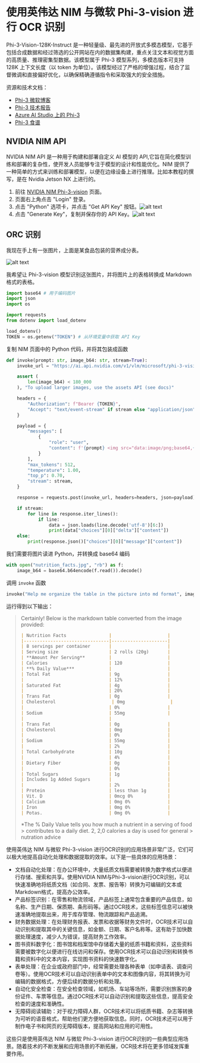 # 使用英伟达 NIM 与微软 Phi-3-vision 进行 OCR 识别

Phi-3-Vision-128K-Instruct 是一种轻量级、最先进的开放式多模态模型，它基于包括合成数据和经过筛选的公开网站在内的数据集构建，重点关注文本和视觉方面的高质量、推理密集型数据。该模型属于 Phi-3 模型系列，多模态版本可支持 128K 上下文长度（以 token 为单位）。该模型经过了严格的增强过程，结合了监督微调和直接偏好优化，以确保精确遵循指令和采取强大的安全措施。

资源和技术文档：

-  [Phi-3 微软博客](https://azure.microsoft.com/blog/new-models-added-to-the-phi-3-family-available-on-microsoft-azure/?WT.mc_id=studentamb_228125)
-  [Phi-3 技术报告](https://aka.ms/phi3-tech-report)
-  [Azure AI Studio 上的 Phi-3](https://aka.ms/try-phi3vision)
-  [Phi-3 食谱](https://github.com/microsoft/Phi-3CookBook)

 
## NVIDIA NIM API

NVIDIA NIM API 是一种用于构建和部署自定义 AI 模型的 API,它旨在简化模型训练和部署的复杂性，使开发人员能够专注于模型的设计和性能优化。NIM 提供了一种简单的方式来训练和部署模型，以便在边缘设备上进行推理。比如本教程的撰写，是在 Nvidia Jetson NX 上进行的。

1. 前往 [NVIDIA NIM Phi-3-vision](https://build.nvidia.com/microsoft/phi-3-vision-128k-instruct) 页面。
2. 页面右上角点击 "Login" 登录。
3. 点击 "Python" 选项卡，并点击 "Get API Key" 按钮。![alt text](../../img/phi3/ocr/1.png)
4. 点击 "Generate Key"，复制并保存你的 API Key。![alt text](../../img/phi3/ocr/2.png)

## ORC 识别

我现在手上有一张图片，上面是某食品包装的营养成分表。

![alt text](../../example/phi3/nutrition_facts.jpg)

我希望让 Phi-3-vision 模型识别这张图片，并将图片上的表格转换成 Markdown 格式的表格。

```python
import base64 # 用于编码图片
import json
import os

import requests
from dotenv import load_dotenv

load_dotenv()
TOKEN = os.getenv("TOKEN") # 从环境变量中获取 API Key
```

复制 NIM 页面中的 Python 代码，并将其包装成函数

```python
def invoke(prompt: str, image_b64: str, stream=True):
    invoke_url = "https://ai.api.nvidia.com/v1/vlm/microsoft/phi-3-vision-128k-instruct"

    assert (
        len(image_b64) < 180_000
    ), "To upload larger images, use the assets API (see docs)"

    headers = {
        "Authorization": f"Bearer {TOKEN}",
        "Accept": "text/event-stream" if stream else "application/json",
    }

    payload = {
        "messages": [
            {
                "role": "user",
                "content": f'{prompt} <img src="data:image/png;base64,{image_b64}" />',
            }
        ],
        "max_tokens": 512,
        "temperature": 1.00,
        "top_p": 0.70,
        "stream": stream,
    }

    response = requests.post(invoke_url, headers=headers, json=payload)

    if stream:
        for line in response.iter_lines():
            if line:
                data = json.loads(line.decode('utf-8')[6:])
                print(data["choices"][0]["delta"]["content"])
    else:
        print(response.json()["choices"][0]["message"]["content"])
```

我们需要将图片读进 Python，并转换成 base64 编码

```python
with open("nutrition_facts.jpg", "rb") as f:
    image_b64 = base64.b64encode(f.read()).decode()
```

调用 `invoke` 函数

```python
invoke("Help me organize the table in the picture into md format", image_b64, stream=False)
```

运行得到以下输出：

> Certainly! Below is the markdown table converted from the image provided:
> 
> ```markdown
> | Nutrition Facts                |                     |
> |--------------------------------|---------------------|
> | 8 servings per container       |                     |
> | Serving size                   | 2 rolls (20g)       |
> | **Amount Per Serving**         |                     |
> | Calories                       | 120                 |
> | **% Daily Value***             |                     |
> | Total Fat                      | 9g                  |
> |                                | 12%                 |
> | Saturated Fat                  | 4g                  |
> |                                | 20%                 |
> | Trans Fat                      | 0g                  |
> | Cholesterol                     | 0mg                 |
> |                                | 0%                  |
> | Sodium                         | 55mg                |
> |                                |
> | Trans Fat                      | 0g                  |
> | Cholesterol                    | 0mg                 |
> |                                | 0%                  |
> | Sodium                         | 55mg                |
> |                                | 2%                  |
> | Total Carbohydrate             | 10g                 |
> |                                | 4%                  |
> | Dietary Fiber                  | 0g                  |
> |                                | 0%                  |
> | Total Sugars                   | 1g                  |
> | Includes 1g Added Sugars       |                     |
> |                                | 2%                  |
> | Protein                        | less than 1g        |
> | Vit. D                         | 0mcg 0%             |
> | Calcium                        | 0mg 0%              |
> | Iron                           | 0mg 0%              |
> | Potas.                         | 0mg 0%              |
> ```
> 
> *The % Daily Value tells you how much a nutrient in a serving of food > contributes to a daily diet. 2, 2,0 calories a day is used for general > nutration advice


使用英伟达 NIM 与微软 Phi-3-vision 进行OCR识别的应用场景非常广泛，它们可以极大地提高自动化处理和数据提取的效率。以下是一些具体的应用场景：
- 文档自动化处理：在办公环境中，大量纸质文档需要被转换为数字格式以便进行存储、搜索和共享。使用NVIDIA NIM与Phi-3-vision进行OCR识别，可以快速准确地将纸质文档（如合同、发票、报告等）转换为可编辑的文本或Markdown格式，提高办公效率。
- 产品标签识别：在零售和物流领域，产品标签上通常包含重要的产品信息，如名称、生产日期、保质期、条形码等。通过OCR技术，这些标签信息可以被快速准确地提取出来，用于库存管理、物流跟踪和产品追溯。
- 财务数据处理：在处理财务报表、发票和收据等财务文件时，OCR技术可以自动识别和提取其中的关键信息，如金额、日期、客户名称等。这有助于加快数据处理速度，减少人为错误，提高财务工作效率。
- 图书资料数字化：图书馆和档案馆中存储着大量的纸质书籍和资料，这些资料需要被数字化以便进行在线访问和保存。使用OCR技术可以自动识别和转换书籍和资料中的文本内容，实现图书资料的快速数字化。
- 表单处理：在企业或政府部门中，经常需要处理各种表单（如申请表、调查问卷等）。使用OCR技术可以自动识别表单中的文本和图像内容，将其转换为可编辑的数据格式，方便后续的数据分析和处理。
- 自动化安全检查：在安全检查领域，如机场、车站等场所，需要识别旅客的身份证件、车票等信息。通过OCR技术可以自动识别和提取这些信息，提高安全检查的速度和准确性。
- 无障碍阅读辅助：对于视力障碍人群，OCR技术可以将纸质书籍、杂志等转换为可听的语音格式，帮助他们更方便地获取信息。同时，OCR技术还可以用于制作电子书和网页的无障碍版本，提高网站和应用的可用性。

这些只是使用英伟达 NIM 与微软 Phi-3-vision 进行OCR识别的一些典型应用场景。随着技术的不断发展和应用场景的不断拓展，OCR技术将在更多领域发挥重要作用。